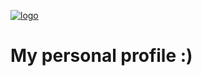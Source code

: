 [![logo](https://github.com/cbedoy/cbedoy/blob/master/images/logo_22.png?raw=true)](https://www.facebook.com/carlos.bedoy)

# My personal profile :)
